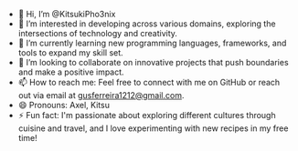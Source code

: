 - 👋 Hi, I’m @KitsukiPho3nix
- 👀 I’m interested in developing across various domains, exploring the intersections of technology and creativity.
- 🌱 I’m currently learning new programming languages, frameworks, and tools to expand my skill set.
- 💞️ I’m looking to collaborate on innovative projects that push boundaries and make a positive impact.
- 📫 How to reach me: Feel free to connect with me on GitHub or reach out via email at gusferreira1212@gmail.com.
- 😄 Pronouns: Axel, Kitsu
- ⚡ Fun fact: I'm passionate about exploring different cultures through cuisine and travel, and I love experimenting with new recipes in my free time!

<!---
KitsukiPho3nix/KitsukiPho3nix is a ✨ special ✨ repository because its `README.md` (this file) appears on your GitHub profile.
You can click the Preview link to take a look at your changes.
--->
